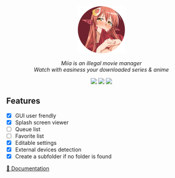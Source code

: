 <p align = "center">
  <a>
    <img src="https://raw.githubusercontent.com/Neotoxic-off/Miia/main/assets/logo.png" height="25%" width="25%"/>
    <div align = "center">
        <i>Miia is an illegal movie manager</i>
    </div>
    <div align = "center">
        <i>Watch with easiness your downloaded series & anime</i>
    </div>
  </a>
</p>

<p align = "center">
    <img src="https://img.shields.io/github/last-commit/Neotoxic-off/Miia?style=for-the-badge">
    <img src="https://img.shields.io/github/v/release/Neotoxic-off/Miia?style=for-the-badge">
    <img src="https://img.shields.io/github/downloads/Neotoxic-off/Miia/total?style=for-the-badge">
<p/>

## Features

- [X] GUI user frendly
- [X] Splash screen viewer
- [ ] Queue list
- [ ] Favorite list
- [X] Editable settings
- [X] External devices detection
- [X] Create a subfolder if no folder is found

<a href = "https://github.com/Neotoxic-off/Miia/blob/main/DOCUMENTATION.md">📃 Documentation</a>
